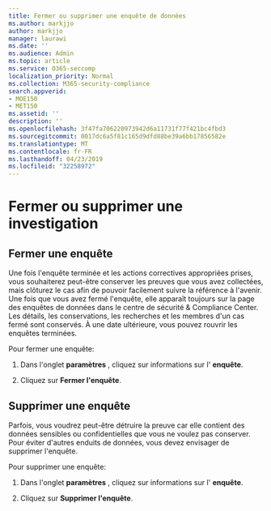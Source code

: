 ```yaml
---
title: Fermer ou supprimer une enquête de données
ms.author: markjjo
author: markjjo
manager: laurawi
ms.date: ''
ms.audience: Admin
ms.topic: article
ms.service: O365-seccomp
localization_priority: Normal
ms.collection: M365-security-compliance
search.appverid:
- MOE150
- MET150
ms.assetid: ''
description: ''
ms.openlocfilehash: 3f47fa706220973942d6a11731f77f421bc4fbd3
ms.sourcegitcommit: 0017dc6a5f81c165d9dfd88be39a6bb17856582e
ms.translationtype: MT
ms.contentlocale: fr-FR
ms.lasthandoff: 04/23/2019
ms.locfileid: "32258972"
---
```

# <a name="close-or-delete-an-investigation"></a>Fermer ou supprimer une investigation

## <a name="close-an-investigation"></a>Fermer une enquête

 Une fois l'enquête terminée et les actions correctives appropriées prises, vous souhaiterez peut-être conserver les preuves que vous avez collectées, mais clôturez le cas afin de pouvoir facilement suivre la référence à l'avenir. Une fois que vous avez fermé l'enquête, elle apparaît toujours sur la page des enquêtes de données dans le centre de sécurité & Compliance Center. Les détails, les conservations, les recherches et les membres d'un cas fermé sont conservés. À une date ultérieure, vous pouvez rouvrir les enquêtes terminées.

Pour fermer une enquête:

1. Dans l'onglet **paramètres** , cliquez sur informations sur l' **enquête**.

2. Cliquez sur **Fermer l'enquête**. 


## <a name="delete-an-investigation"></a>Supprimer une enquête

Parfois, vous voudrez peut-être détruire la preuve car elle contient des données sensibles ou confidentielles que vous ne voulez pas conserver. Pour éviter d'autres enduits de données, vous devez envisager de supprimer l'enquête.

Pour supprimer une enquête:

1. Dans l'onglet **paramètres** , cliquez sur informations sur l' **enquête**.

2. Cliquez sur **Supprimer l'enquête**. 
